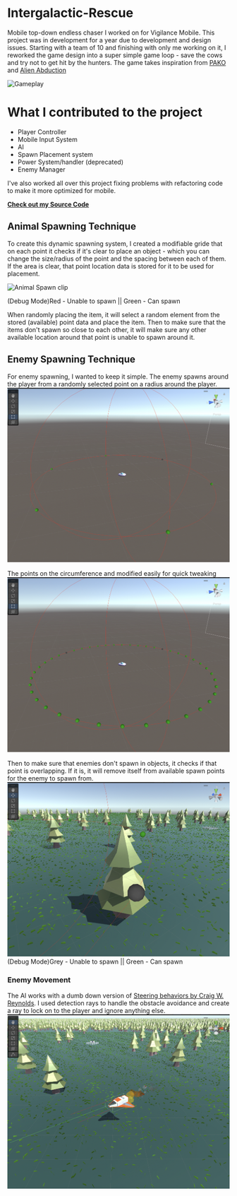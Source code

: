 # Intergalactic-Rescue
Mobile top-down endless chaser I worked on for Vigilance Mobile. This project was in development for a year due to development and design issues. Starting with a team of 10 and finishing with only me working on it, I reworked the game design into a super simple game loop - save the cows and try not to get hit by the hunters. 
The game takes inspiration from [PAKO](https://apps.apple.com/us/app/pako-car-chase-simulator/id903183877) and [Alien Abduction](http://www.caiman.us/scripts/fw/f658.html) 

![Gameplay](ImageFiles/Gameplay.gif)

# What I contributed to the project
- Player Controller
- Mobile Input System
- AI 
- Spawn Placement system
- Power System/handler (deprecated)
- Enemy Manager

I've also worked all over this project fixing problems with refactoring code to make it more optimized for mobile.

[**Check out my Source Code**](../SourceCode)

## Animal Spawning Technique
To create this dynamic spawning system, I created a modifiable gride that on each point it checks if it's clear to place an object - which you can change the size/radius of the point and the spacing between each of them. If the area is clear, that point location data is stored for it to be used for placement. 

![Animal Spawn clip](ImageFiles/AnimalSpawning02.gif)

(Debug Mode)Red - Unable to spawn || Green - Can spawn

When randomly placing the item, it will select a random element from the stored (available) point data and place the item. Then to make sure that the items don't spawn so close to each other, it will make sure any other available location around that point is unable to spawn around it. 

## Enemy Spawning Technique
For enemy spawning, I wanted to keep it simple. The enemy spawns around the player from a randomly selected point on a radius around the player. 
![Enemy Spawner Example 1](ImageFiles/EnemySpawning01.png)

The points on the circumference and modified easily for quick tweaking
![Enemy Spawner Example 2](ImageFiles/EnemySpawning02.png)

Then to make sure that enemies don't spawn in objects, it checks if that point is overlapping. If it is, it will remove itself from available spawn points for the enemy to spawn from.
![Enemy Spawner Close up](ImageFiles/EnemySpawning03.png)
(Debug Mode)Grey - Unable to spawn || Green - Can spawn

### Enemy Movement

The AI works with a dumb down version of [Steering behaviors by Craig W. Reynolds](https://www.red3d.com/cwr/steer/gdc99/). I used detection rays to handle the obstacle avoidance and create a ray to lock on to the player and ignore anything else. 
![Enemy Actor](ImageFiles/EnemyMovement.png)
